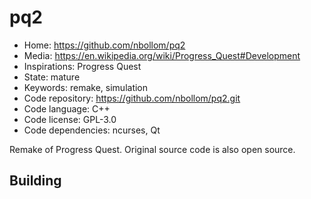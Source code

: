 # pq2

- Home: https://github.com/nbollom/pq2
- Media: https://en.wikipedia.org/wiki/Progress_Quest#Development
- Inspirations: Progress Quest
- State: mature
- Keywords: remake, simulation
- Code repository: https://github.com/nbollom/pq2.git
- Code language: C++
- Code license: GPL-3.0
- Code dependencies: ncurses, Qt

Remake of Progress Quest.
Original source code is also open source.

## Building
